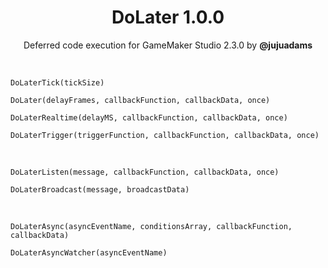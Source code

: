 <h1 align="center">DoLater 1.0.0</h1>

<p align="center">Deferred code execution for GameMaker Studio 2.3.0 by <b>@jujuadams</b></p>

&nbsp;

`DoLaterTick(tickSize)`

`DoLater(delayFrames, callbackFunction, callbackData, once)`

`DoLaterRealtime(delayMS, callbackFunction, callbackData, once)`

`DoLaterTrigger(triggerFunction, callbackFunction, callbackData, once)`

&nbsp;

`DoLaterListen(message, callbackFunction, callbackData, once)`

`DoLaterBroadcast(message, broadcastData)`

&nbsp;

`DoLaterAsync(asyncEventName, conditionsArray, callbackFunction, callbackData)`

`DoLaterAsyncWatcher(asyncEventName)`
